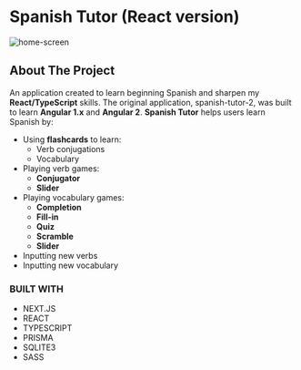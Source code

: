 # Spanish Tutor (React version)

![home-screen](https://user-images.githubusercontent.com/4378566/217442254-8ea4e73a-7979-4069-9279-515f3486ae84.png)

## About The Project

An application created to learn beginning Spanish and sharpen my **React/TypeScript** skills. The original application, spanish-tutor-2, was built to learn **Angular 1.x** and **Angular 2**. **Spanish Tutor** helps users learn Spanish by:

- Using **flashcards** to learn:
  - Verb conjugations
  - Vocabulary
- Playing verb games:
  - **Conjugator**
  - **Slider**
- Playing vocabulary games:
  - **Completion**
  - **Fill-in**
  - **Quiz**
  - **Scramble**
  - **Slider**
- Inputting new verbs
- Inputting new vocabulary

### BUILT WITH

- NEXT.JS
- REACT
- TYPESCRIPT
- PRISMA
- SQLITE3
- SASS
